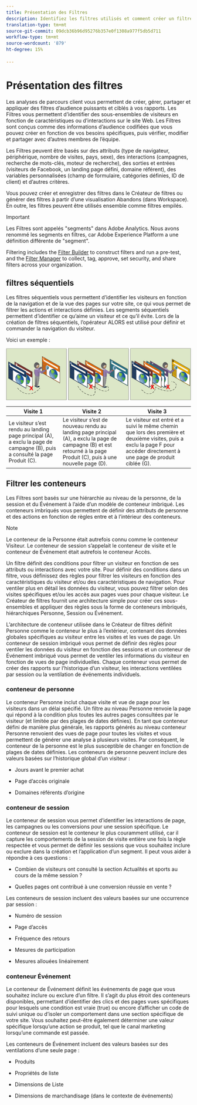 ```yaml
---
title: Présentation des Filtres
description: Identifiez les filtres utilisés et comment créer un filtre simple.
translation-type: tm+mt
source-git-commit: 09dcb36b96d95276b357e0f1308a977f5db5d711
workflow-type: tm+mt
source-wordcount: '879'
ht-degree: 15%

---
```



# Présentation des filtres

Les analyses de parcours client vous permettent de créer, gérer, partager et appliquer des filtres d’audience puissants et ciblés à vos rapports. Les Filtres vous permettent d’identifier des sous-ensembles de visiteurs en fonction de caractéristiques ou d’interactions sur le site Web. Les Filtres sont conçus comme des informations d’audience codifiées que vous pouvez créer en fonction de vos besoins spécifiques, puis vérifier, modifier et partager avec d’autres membres de l’équipe.

Les Filtres peuvent être basés sur des attributs (type de navigateur, périphérique, nombre de visites, pays, sexe), des interactions (campagnes, recherche de mots-clés, moteur de recherche), des sorties et entrées (visiteurs de Facebook, un landing page défini, domaine référent), des variables personnalisées (champ de formulaire, catégories définies, ID de client) et d’autres critères.

Vous pouvez créer et enregistrer des filtres dans le Créateur de filtres ou générer des filtres à partir d’une visualisation Abandons (dans Workspace). En outre, les filtres peuvent être utilisés ensemble comme filtres empilés.

>[!IMPORTANT]
>Les Filtres sont appelés &quot;segments&quot; dans Adobe Analytics. Nous avons renommé les segments en filtres, car Adobe Experience Platform a une définition différente de &quot;segment&quot;.

Filtering includes the [Filter Builder](/help/components/filters/create-filters.md) to construct filters and run a pre-test, and the [Filter Manager](/help/components/filters/manage-filters.md) to collect, tag, approve, set security, and share filters across your organization.

## filtres séquentiels

Les filtres séquentiels vous permettent d’identifier les visiteurs en fonction de la navigation et de la vue des pages sur votre site, ce qui vous permet de filtrer les actions et interactions définies. Les segments séquentiels permettent d’identifier ce qu’aime un visiteur et ce qu’il évite. Lors de la création de filtres séquentiels, l’opérateur ALORS est utilisé pour définir et commander la navigation du visiteur.

Voici un exemple :

![](assets/sequential_fil.png)

| Visite 1 | Visite 2 | Visite 3 |
|---|---|---|
| Le visiteur s’est rendu au landing page principal (A), a exclu la page de campagne (B), puis a consulté la page Produit (C). | Le visiteur s’est de nouveau rendu au landing page principal (A), a exclu la page de campagne (B) et est retourné à la page Produit (C), puis à une nouvelle page (D). | Le visiteur est entré et a suivi le même chemin que lors des première et deuxième visites, puis a exclu la page F pour accéder directement à une page de produit ciblée (G). |

## Filtrer les conteneurs

Les Filtres sont basés sur une hiérarchie au niveau de la personne, de la session et du Événement à l’aide d’un modèle de conteneur imbriqué. Les conteneurs imbriqués vous permettent de définir des attributs de personne et des actions en fonction de règles entre et à l’intérieur des conteneurs.

>[!NOTE]
>Le conteneur de la Personne était autrefois connu comme le conteneur Visiteur. Le conteneur de session s’appelait le conteneur de visite et le conteneur de Événement était autrefois le conteneur Accès.

Un filtre définit des conditions pour filtrer un visiteur en fonction de ses attributs ou interactions avec votre site. Pour définir des conditions dans un filtre, vous définissez des règles pour filtrer les visiteurs en fonction des caractéristiques du visiteur et/ou des caractéristiques de navigation. Pour ventiler plus en détail les données du visiteur, vous pouvez filtrer selon des visites spécifiques et/ou les accès aux pages vues pour chaque visiteur. Le Créateur de filtres fournit une architecture simple pour créer ces sous-ensembles et appliquer des règles sous la forme de conteneurs imbriqués, hiérarchiques Personne, Session ou Événement.

L’architecture de conteneur utilisée dans le Créateur de filtres définit Personne comme le conteneur le plus à l’extérieur, contenant des données globales spécifiques au visiteur entre les visites et les vues de page. Un conteneur de session imbriqué vous permet de définir des règles pour ventiler les données du visiteur en fonction des sessions et un conteneur de Événement imbriqué vous permet de ventiler les informations du visiteur en fonction de vues de page individuelles. Chaque conteneur vous permet de créer des rapports sur l’historique d’un visiteur, les interactions ventilées par session ou la ventilation de événements individuels.

### conteneur de personne

Le conteneur Personne inclut chaque visite et vue de page pour les visiteurs dans un délai spécifié. Un filtre au niveau Personne renvoie la page qui répond à la condition plus toutes les autres pages consultées par le visiteur (et limitée par des plages de dates définies). En tant que conteneur défini de manière plus générale, les rapports générés au niveau conteneur Personne renvoient des vues de page pour toutes les visites et vous permettent de générer une analyse à plusieurs visites. Par conséquent, le conteneur de la personne est le plus susceptible de changer en fonction de plages de dates définies.
Les conteneurs de personne peuvent inclure des valeurs basées sur l’historique global d’un visiteur :

* Jours avant le premier achat

* Page d’accès originale

* Domaines référents d’origine

### conteneur de session

Le conteneur de session vous permet d’identifier les interactions de page, les campagnes ou les conversions pour une session spécifique. Le conteneur de session est le conteneur le plus couramment utilisé, car il capture les comportements de la session de visite entière une fois la règle respectée et vous permet de définir les sessions que vous souhaitez inclure ou exclure dans la création et l’application d’un segment. Il peut vous aider à répondre à ces questions :

* Combien de visiteurs ont consulté la section Actualités et sports au cours de la même session ?

* Quelles pages ont contribué à une conversion réussie en vente ?

Les conteneurs de session incluent des valeurs basées sur une occurrence par session :

* Numéro de session

* Page d’accès

* Fréquence des retours

* Mesures de participation

* Mesures allouées linéairement

### conteneur Événement

Le conteneur de Événement définit les événements de page que vous souhaitez inclure ou exclure d’un filtre. Il s’agit du plus étroit des conteneurs disponibles, permettant d’identifier des clics et des pages vues spécifiques pour lesquels une condition est vraie (true) ou encore d’afficher un code de suivi unique ou d’isoler un comportement dans une section spécifique de votre site. Vous souhaitez peut-être également déterminer une valeur spécifique lorsqu’une action se produit, tel que le canal marketing lorsqu’une commande est passée.

Les conteneurs de Événement incluent des valeurs basées sur des ventilations d’une seule page :

* Produits

* Propriétés de liste

* Dimensions de Liste

* Dimensions de marchandisage (dans le contexte de événements)